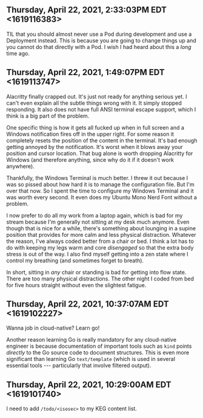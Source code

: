 ## Thursday, April 22, 2021, 2:33:03PM EDT <1619116383>

TIL that you should almost never use a Pod during development and use a
Deployment instead. This is because you are going to change things up
and you cannot do that directly with a Pod. I wish I had heard about
this a *long* time ago.

## Thursday, April 22, 2021, 1:49:07PM EDT <1619113747>

Alacritty finally crapped out. It's just not ready for anything serious
yet. I can't even explain all the subtle things wrong with it. It simply
stopped responding. It also does not have full ANSI terminal escape
support, which I think is a big part of the problem. 

One specific thing is how it gets all fucked up when in full screen and
a Windows notification fires off in the upper right. For some reason it
completely resets the position of the content in the terminal. It's bad
enough getting annoyed by the notification. It's worst when it blows
away your position and cursor location. That bug alone is worth dropping
Alacritty for Windows (and therefore anything, since why do it if it
doesn't work anywhere). 

Thankfully, the Windows Terminal is much better. I threw it out because
I was so pissed about how hard it is to manage the configuration file.
But I'm over that now. So I spent the time to configure my Windows
Terminal and it was worth every second. It even does my Ubuntu Mono Nerd
Font without a problem.

I now prefer to do all my work from a laptop again, which is bad for my
stream because I'm generally not sitting at my desk much anymore. Even
though that is nice for a while, there's something about lounging in a
supine position that provides for more calm and less physical
distraction. Whatever the reason, I've always coded better from a chair
or bed. I think a lot has to do with keeping my legs warm and core
*disengaged* so that the extra body stress is out of the way. I also
find myself getting into a zen state where I control my breathing (and
sometimes forget to breath).

In short, sitting in *any* chair or standing is bad for getting into
flow state. There are too many physical distractions. The other night I
coded from bed for five hours straight without even the slightest
fatigue.

## Thursday, April 22, 2021, 10:37:07AM EDT <1619102227>

Wanna job in cloud-native? Learn go!

Another reason learning Go is really mandatory for any cloud-native
engineer is because documentation of important tools such as `kind`
points *directly* to the Go source code to document structures. This is
even more significant than learning Go `text/template` (which is used in
several essential tools --- particularly that involve filtered output).

## Thursday, April 22, 2021, 10:29:00AM EDT <1619101740>

I need to add `/todo/<isosec>` to my KEG content list.

